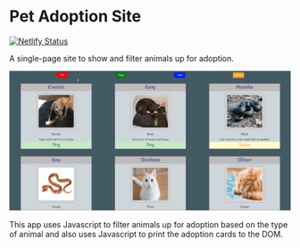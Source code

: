 # Pet Adoption Site

[![Netlify Status](https://api.netlify.com/api/v1/badges/61f73f0c-d681-443e-89a6-b58c1812ab05/deploy-status)](https://app.netlify.com/sites/bandstrar-pet-adoption/deploys)

A single-page site to show and filter animals up for adoption.

![image](./images/PetAdoption.gif)

This app uses Javascript to filter animals up for adoption based on the type of animal and also uses Javascript to print the adoption cards to the DOM.